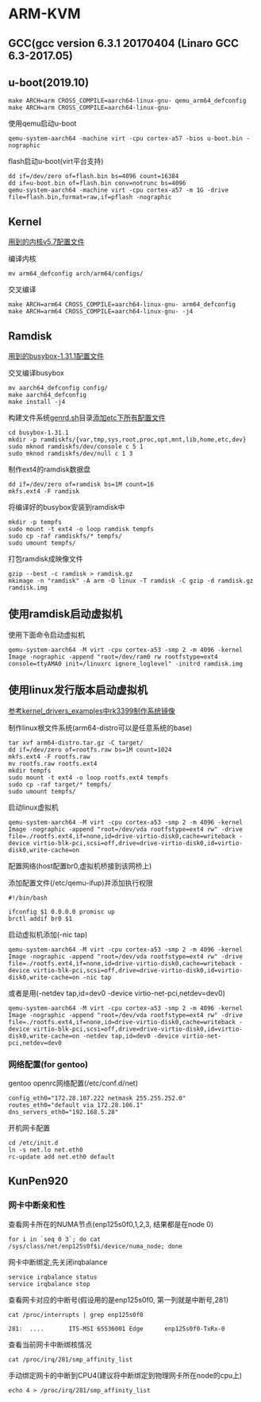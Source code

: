 # ARM-KVM

## GCC(gcc version 6.3.1 20170404 (Linaro GCC 6.3-2017.05)

## u-boot(2019.10)

	make ARCH=arm CROSS_COMPILE=aarch64-linux-gnu- qemu_arm64_defconfig
	make ARCH=arm CROSS_COMPILE=aarch64-linux-gnu-

使用qemu启动u-boot

	qemu-system-aarch64 -machine virt -cpu cortex-a57 -bios u-boot.bin -nographic

flash启动u-boot(virt平台支持)

	dd if=/dev/zero of=flash.bin bs=4096 count=16384
	dd if=u-boot.bin of=flash.bin conv=notrunc bs=4096
	qemu-system-aarch64 -machine virt -cpu cortex-a57 -m 1G -drive file=flash.bin,format=raw,if=pflash -nographic

## Kernel

[用到的内核v5.7配置文件](arm64_defconfig)

编译内核

	mv arm64_defconfig arch/arm64/configs/

交叉编译

	make ARCH=arm64 CROSS_COMPILE=aarch64-linux-gnu- arm64_defconfig
	make ARCH=arm64 CROSS_COMPILE=aarch64-linux-gnu- -j4

## Ramdisk

[用到的busybox-1.31.1配置文件](aarch64_defconfig)

交叉编译busybox

	mv aarch64_defconfig config/
	make aarch64_defconfig
	make install -j4

构建文件系统[genrd.sh](genrd.sh)目录[添加etc下所有配置文件](etc)

	cd busybox-1.31.1
	mkdir -p ramdiskfs/{var,tmp,sys,root,proc,opt,mnt,lib,home,etc,dev}
	sudo mknod ramdiskfs/dev/console c 5 1
	sudo mknod ramdiskfs/dev/null c 1 3

制作ext4的ramdisk数据盘

	dd if=/dev/zero of=ramdisk bs=1M count=16
	mkfs.ext4 -F ramdisk

将编译好的busybox安装到ramdisk中

	mkdir -p tempfs
	sudo mount -t ext4 -o loop ramdisk tempfs
	sudo cp -raf ramdiskfs/* tempfs/
	sudo umount tempfs/

打包ramdisk成映像文件

	gzip --best -c ramdisk > ramdisk.gz
	mkimage -n "ramdisk" -A arm -O linux -T ramdisk -C gzip -d ramdisk.gz ramdisk.img

## 使用ramdisk启动虚拟机

使用下面命令启动虚拟机

	qemu-system-aarch64 -M virt -cpu cortex-a53 -smp 2 -m 4096 -kernel Image -nographic -append "root=/dev/ram0 rw rootfstype=ext4 console=ttyAMA0 init=/linuxrc ignore_loglevel" -initrd ramdisk.img

## 使用linux发行版本启动虚拟机

[参考kernel_drivers_examples中rk3399制作系统镜像](https://github.com/54shady/kernel_drivers_examples/tree/Firefly_RK3399)

制作linux根文件系统(arm64-distro可以是任意系统的base)

	tar xvf arm64-distro.tar.gz -C target/
	dd if=/dev/zero of=rootfs.raw bs=1M count=1024
	mkfs.ext4 -F rootfs.raw
	mv rootfs.raw rootfs.ext4
	mkdir tempfs
	sudo mount -t ext4 -o loop rootfs.ext4 tempfs
	sudo cp -raf target/* tempfs/
	sudo umount tempfs/

启动linux虚拟机

	qemu-system-aarch64 -M virt -cpu cortex-a53 -smp 2 -m 4096 -kernel Image -nographic -append "root=/dev/vda rootfstype=ext4 rw" -drive file=./rootfs.ext4,if=none,id=drive-virtio-disk0,cache=writeback -device virtio-blk-pci,scsi=off,drive=drive-virtio-disk0,id=virtio-disk0,write-cache=on

配置网络(host配置br0,虚拟机桥接到该网桥上)

添加配置文件(/etc/qemu-ifup)并添加执行权限

	#!/bin/bash

	ifconfig $1 0.0.0.0 promisc up
	brctl addif br0 $1

启动虚拟机添加(-nic tap)

	qemu-system-aarch64 -M virt -cpu cortex-a53 -smp 2 -m 4096 -kernel Image -nographic -append "root=/dev/vda rootfstype=ext4 rw" -drive file=./rootfs.ext4,if=none,id=drive-virtio-disk0,cache=writeback -device virtio-blk-pci,scsi=off,drive=drive-virtio-disk0,id=virtio-disk0,write-cache=on -nic tap

或者是用(-netdev tap,id=dev0 -device virtio-net-pci,netdev=dev0)

	qemu-system-aarch64 -M virt -cpu cortex-a53 -smp 2 -m 4096 -kernel Image -nographic -append "root=/dev/vda rootfstype=ext4 rw" -drive file=./rootfs.ext4,if=none,id=drive-virtio-disk0,cache=writeback -device virtio-blk-pci,scsi=off,drive=drive-virtio-disk0,id=virtio-disk0,write-cache=on -netdev tap,id=dev0 -device virtio-net-pci,netdev=dev0

### 网络配置(for gentoo)

gentoo openrc网络配置(/etc/conf.d/net)

	config_eth0="172.28.107.222 netmask 255.255.252.0"
	routes_eth0="default via 172.28.106.1"
	dns_servers_eth0="192.168.5.28"

开机网卡配置

	cd /etc/init.d
	ln -s net.lo net.eth0
	rc-update add net.eth0 default

## KunPen920

### 网卡中断亲和性

查看网卡所在的NUMA节点(enp125s0f0,1,2,3, 结果都是在node 0)

	for i in `seq 0 3`; do cat /sys/class/net/enp125s0f$i/device/numa_node; done

网卡中断绑定,先关闭irqbalance

	service irqbalance status
	service irqbalance stop

查看网卡对应的中断号(假设用的是enp125s0f0, 第一列就是中断号,281)

	cat /proc/interrupts | grep enp125s0f0

	281:  ....       ITS-MSI 65536001 Edge      enp125s0f0-TxRx-0

查看当前网卡中断绑核情况

	cat /proc/irq/281/smp_affinity_list

手动绑定网卡的中断到CPU4(建议将中断绑定到物理网卡所在node的cpu上)

	echo 4 > /proc/irq/281/smp_affinity_list
